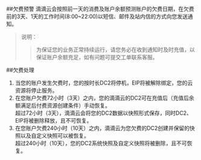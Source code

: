 ##欠费预警
滴滴云会按照前一天的消费及账户余额预测账户的欠费日期，在欠费前的3天、1天的工作时间(8:00~22:00)以短信、邮件及站内信的方式向您发送通知。
>说明： 
>>为保证您的业务正常持续运行，请您务必在收到通知时及时充值，以保证账户余额充足，如有问题可提交工单联系客服。

##欠费处理
1. 当您的账户发生欠费时，您的按时长DC2将停机，EIP将被解除绑定，您的云资源将停止服务。
2. 在您账户欠费72小时（3天）之内，您的滴滴云的DC2可在充值后（充值后余额满足后付费资源创建条件）手动恢复。<br>
超过72小时（3天），滴滴云会将您的DC2数据以快照形式保存，同时DC2、EIP将被删除释放，且不可恢复。
3. 在您账户欠费240小时（10天）之内，滴滴云为您欠费的DC2创建并保留的快照以及自定义快照可以被恢复。<br>
超过240小时（10天），您的DC2系统快照及自定义快照将被删除，且不可恢复。
